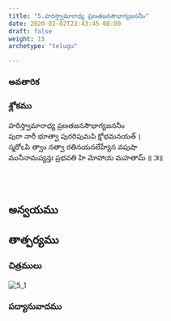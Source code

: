 ```yaml
---
title: "5.హరిస్త్వామారాధ్య ప్రణతజనసౌభాగ్యజననీం"
date: 2020-02-02T23:43:45-08:00
draft: false
weight: 15
archetype: "telugu"

---
```


### అవతారిక


### శ్లోకము

హరిస్త్వామారాధ్య ప్రణతజనసౌభాగ్యజననీం
<br/>పురా నారీ భూత్వా పురరిపుమపి క్షోభమనయత్ ।
<br/>స్మరోఽపి త్వాం నత్వా రతినయనలేహ్యేన వపుషా
<br/>మునీనామప్యన్తః ప్రభవతి హి మోహాయ మహతామ్ ॥ ౫॥
<br/>

<br/><br/>

## అన్వయము 


## తాత్పర్యము 

### చిత్రములు 

![5_1](/images/sl/manual/SL_V5.jpg)

### పద్యానువాదము
